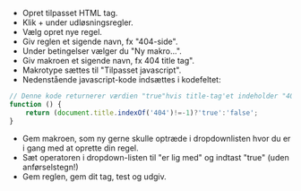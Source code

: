 - Opret tilpasset HTML tag.
- Klik + under udløsningsregler.
- Vælg opret nye regel.
- Giv reglen et sigende navn, fx "404-side".
- Under betingelser vælger du "Ny makro...".
- Giv makroen et sigende navn, fx 404 title tag".
- Makrotype sættes til "Tilpasset javascript".
- Nedenstående javascript-kode indsættes i kodefeltet:
```javascript
// Denne kode returnerer værdien "true"hvis title-tag'et indeholder "404", og "false" hvis den ikke gør. Tilpas indexOf('unik-streng-fra-din-404-sides-title') efter behov
function () {
	return (document.title.indexOf('404')!=-1)?'true':'false';
}
```
- Gem makroen, som ny gerne skulle optræde i dropdownlisten hvor du er i gang med at oprette din regel.
- Sæt operatoren i dropdown-listen til "er lig med" og indtast "true" (uden anførselstegn!)
- Gem reglen, gem dit tag, test og udgiv.
